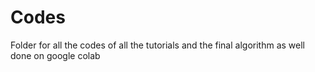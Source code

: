 # Codes

Folder for all the codes of all the tutorials and the final algorithm as well done on google colab 